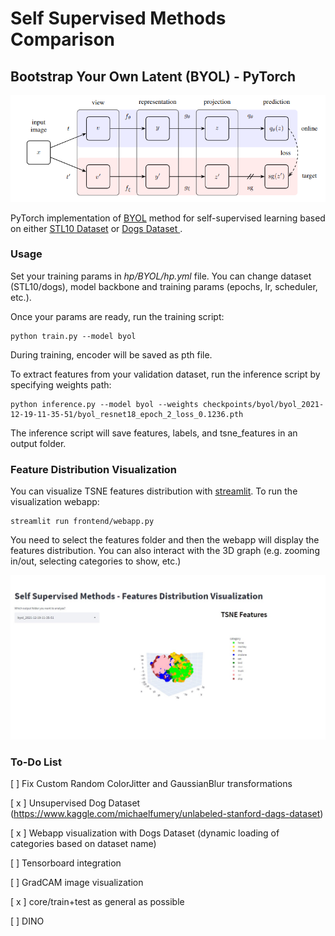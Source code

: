 # **Self Supervised Methods Comparison**

## **Bootstrap Your Own Latent (BYOL) - PyTorch**

<p align="center">
    <img src="static/byol_diagram.png" width="600px"></img>
</p>

PyTorch implementation of <a href="https://arxiv.org/abs/2006.07733">BYOL</a> method for self-supervised learning based on either  <a href="https://cs.stanford.edu/~acoates/stl10/"> STL10 Dataset</a> or <a href="https://www.kaggle.com/michaelfumery/unlabeled-stanford-dags-dataset"> Dogs Dataset </a>.

### **Usage**

Set your training params in *hp/BYOL/hp.yml* file. You can change dataset (STL10/dogs), model backbone and training params (epochs, lr, scheduler, etc.). 

Once your params are ready, run the training script:

```
python train.py --model byol
```
During training, encoder will be saved as pth file.

To extract features from your validation dataset, run the inference script by specifying weights path:
```
python inference.py --model byol --weights checkpoints/byol/byol_2021-12-19-11-35-51/byol_resnet18_epoch_2_loss_0.1236.pth
```
The inference script will save features, labels, and tsne_features in an output folder.

### **Feature Distribution Visualization**

You can visualize TSNE features distribution with <a href="https://streamlit.io">streamlit</a>. To run the visualization webapp:

```
streamlit run frontend/webapp.py
```
You need to select the features folder and then the webapp will display the features distribution. You can also interact with the 3D graph (e.g. zooming in/out, selecting categories to show, etc.)

<p align="center">
    <img src="static/streamlit_visualization.jpg" width="700px"></img>
</p>


### **To-Do List**


[ ] Fix Custom Random ColorJitter and GaussianBlur transformations 

[ x ] Unsupervised Dog Dataset (https://www.kaggle.com/michaelfumery/unlabeled-stanford-dags-dataset)

[ x ] Webapp visualization with Dogs Dataset (dynamic loading of categories based on dataset name)

[ ] Tensorboard integration

[ ] GradCAM image visualization

[ x ] core/train+test as general as possible

[ ] DINO




